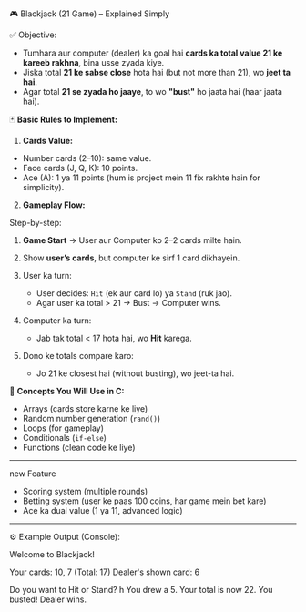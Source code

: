  🎮 Blackjack (21 Game) – Explained Simply

 ✅ Objective:

* Tumhara aur computer (dealer) ka goal hai **cards ka total value 21 ke kareeb rakhna**, bina usse zyada kiye.
* Jiska total **21 ke sabse close** hota hai (but not more than 21), wo **jeet ta hai**.
* Agar total **21 se zyada ho jaaye**, to wo **"bust"** ho jaata hai (haar jaata hai).

🃏 **Basic Rules to Implement:**

 1. **Cards Value:**

* Number cards (2–10): same value.
* Face cards (J, Q, K): 10 points.
* Ace (A): 1 ya 11 points (hum is project mein 11 fix rakhte hain for simplicity).

 2. **Gameplay Flow:**

 Step-by-step:

1. **Game Start** → User aur Computer ko 2–2 cards milte hain.
2. Show **user’s cards**, but computer ke sirf 1 card dikhayein.
3. User ka turn:

   * User decides: `Hit` (ek aur card lo) ya `Stand` (ruk jao).
   * Agar user ka total > 21 → Bust → Computer wins.
4. Computer ka turn:

   * Jab tak total < 17 hota hai, wo **Hit** karega.
5. Dono ke totals compare karo:

   * Jo 21 ke closest hai (without busting), wo jeet-ta hai.

 
 🧠 **Concepts You Will Use in C:**

* Arrays (cards store karne ke liye)
* Random number generation (`rand()`)
* Loops (for gameplay)
* Conditionals (`if-else`)
* Functions (clean code ke liye)

---

 new Feature 
* Scoring system (multiple rounds)
* Betting system (user ke paas 100 coins, har game mein bet kare)
* Ace ka dual value (1 ya 11, advanced logic)

---

 ⚙️ Example Output (Console):

Welcome to Blackjack!

Your cards: 10, 7  (Total: 17)
Dealer's shown card: 6

Do you want to Hit or Stand? h
You drew a 5. Your total is now 22.
You busted! Dealer wins.
 

 
